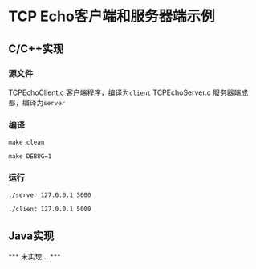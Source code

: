 # TCP Echo客户端和服务器端示例

## C/C++实现

### 源文件
TCPEchoClient.c 客户端程序，编译为`client`
TCPEchoServer.c 服务器端成都，编译为`server`

### 编译
```
make clean

make DEBUG=1
```

### 运行
```
./server 127.0.0.1 5000

./client 127.0.0.1 5000
```

## Java实现
*** 未实现... ***
